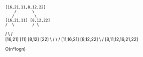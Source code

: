     [16,21,11,8,12,22]
        /       \
       /         \
    [16,21,11] [8,12,22]
    /  \        / \
   /    \      /   \
 [16,21] [11] [8,12] [22]
      \   /      \    /
    [11,16,21] [8,12,22]
          \      /
    [8,11,12,16,21,22]

O(n*logn)





   
 
